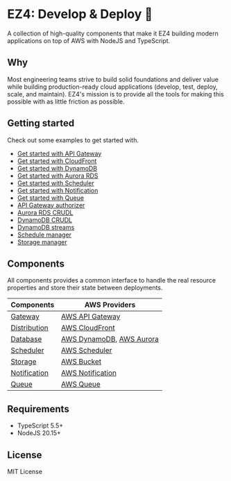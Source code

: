 # EZ4: Develop & Deploy 🚀

A collection of high-quality components that make it EZ4 building modern applications on top of AWS with NodeJS and TypeScript.

## Why

Most engineering teams strive to build solid foundations and deliver value while building production-ready cloud applications (develop, test, deploy, scale, and maintain). EZ4's mission is to provide all the tools for making this possible with as little friction as possible.

## Getting started

Check out some examples to get started with.

- [Get started with API Gateway](./examples/hello-aws-gateway)
- [Get started with CloudFront](./examples/hello-aws-cloudfront)
- [Get started with DynamoDB](./examples/hello-aws-dynamodb)
- [Get started with Aurora RDS](./examples/hello-aws-aurora)
- [Get started with Scheduler](./examples/hello-aws-scheduler)
- [Get started with Notification](./examples/hello-aws-notification)
- [Get started with Queue](./examples/hello-aws-queue)
- [API Gateway authorizer](./examples/aws-gateway-authorizer)
- [Aurora RDS CRUDL](./examples/aws-aurora-crudl)
- [DynamoDB CRUDL](./examples/aws-dynamodb-crudl)
- [DynamoDB streams](./examples/aws-dynamodb-streams)
- [Schedule manager](./examples/aws-schedule-manager)
- [Storage manager](./examples/aws-storage-manager)

## Components

All components provides a common interface to handle the real resource properties and store their state between deployments.

| Components                               | AWS Providers                                                                  |
| ---------------------------------------- | ------------------------------------------------------------------------------ |
| [Gateway](./packages/gateway/)           | [AWS API Gateway](./packages/aws-gateway/)                                     |
| [Distribution](./packages/distribution/) | [AWS CloudFront](./packages/aws-cloudfront/)                                   |
| [Database](./packages/database/)         | [AWS DynamoDB](./packages/aws-dynamodb/), [AWS Aurora](./packages/aws-aurora/) |
| [Scheduler](./packages/scheduler/)       | [AWS Scheduler](./packages/aws-scheduler/)                                     |
| [Storage](./packages/storage/)           | [AWS Bucket](./packages/aws-bucket/)                                           |
| [Notification](./packages/notification/) | [AWS Notification](./packages/aws-notification/)                               |
| [Queue](./packages/queue/)               | [AWS Queue](./packages/aws-queue/)                                             |

## Requirements

- TypeScript 5.5+
- NodeJS 20.15+

## License

MIT License
